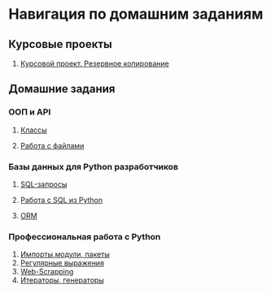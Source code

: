 # Навигация по домашним заданиям
## Курсовые проекты
1) [Курсовой проект. Резервное копирование](https://github.com/SirPen9uin/NetologyFPY/tree/main/0_diplom_basic)

## Домашние задания
### ООП и API
1) [Классы](https://github.com/SirPen9uin/NetologyFPY/blob/main/4_oop_api/6.%20classes/%D0%9E%D0%9E%D0%9F%20HW.py)

2) [Работа с файлами](https://github.com/SirPen9uin/NetologyFPY/tree/main/4_oop_api/7.files)

### Базы данных для Python разработчиков
1) [SQL-запросы](https://github.com/SirPen9uin/NetologyFPY/tree/main/5_data_bases/4.dml)

2) [Работа с SQL из Python](https://github.com/SirPen9uin/NetologyFPY/blob/main/5_data_bases/5.psycopg/hw_db_personal_info.py)

3) [ORM](https://github.com/SirPen9uin/NetologyFPY/tree/main/5_data_bases/6.orm)

### Профессиональная работа с Python
1) [Импорты,модули, пакеты](https://github.com/SirPen9uin/NetologyFPY/tree/main/6_professional_python/6.1_modules_packeges_imports)
2) [Регулярные выражения](https://github.com/SirPen9uin/NetologyFPY/tree/main/6_professional_python/6.2_regular_expressions)
3) [Web-Scrapping](https://github.com/SirPen9uin/NetologyFPY/tree/main/6_professional_python/6.3_web_scrapping)
4) [Итераторы, генераторы](https://github.com/SirPen9uin/NetologyFPY/tree/main/6_professional_python/6.4_iterators_generators_yield)
